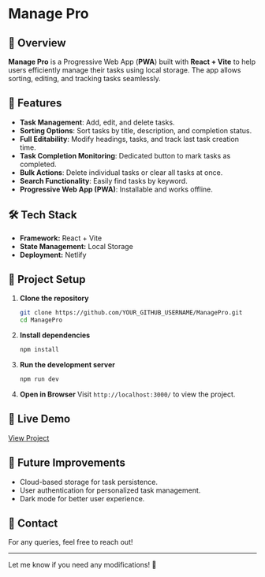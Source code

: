 # Manage Pro

## 🚀 Overview

**Manage Pro** is a Progressive Web App (**PWA**) built with **React + Vite** to help users efficiently manage their tasks using local storage. The app allows sorting, editing, and tracking tasks seamlessly.

## 🎯 Features

- **Task Management**: Add, edit, and delete tasks.
- **Sorting Options**: Sort tasks by title, description, and completion status.
- **Full Editability**: Modify headings, tasks, and track last task creation time.
- **Task Completion Monitoring**: Dedicated button to mark tasks as completed.
- **Bulk Actions**: Delete individual tasks or clear all tasks at once.
- **Search Functionality**: Easily find tasks by keyword.
- **Progressive Web App (PWA)**: Installable and works offline.

## 🛠️ Tech Stack

- **Framework:** React + Vite
- **State Management:** Local Storage
- **Deployment:** Netlify

## 📂 Project Setup

1. **Clone the repository**
   ```sh
   git clone https://github.com/YOUR_GITHUB_USERNAME/ManagePro.git
   cd ManagePro
   ```
2. **Install dependencies**
   ```sh
   npm install
   ```
3. **Run the development server**
   ```sh
   npm run dev
   ```
4. **Open in Browser**
   Visit `http://localhost:3000/` to view the project.

## 🚀 Live Demo

[View Project](https://manage-pro.netlify.app/)

## 📌 Future Improvements

- Cloud-based storage for task persistence.
- User authentication for personalized task management.
- Dark mode for better user experience.

## 🤝 Contact

For any queries, feel free to reach out!

---

Let me know if you need any modifications! 🚀
